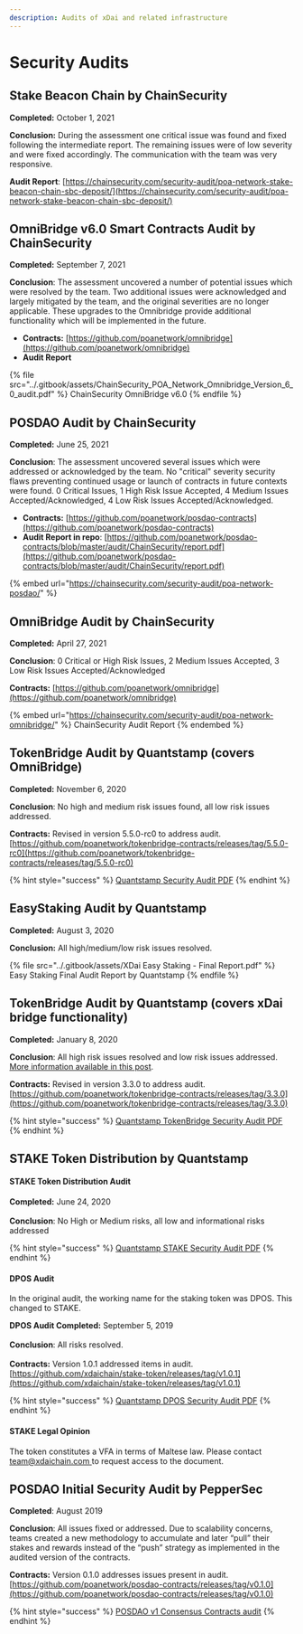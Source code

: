 ```yaml
---
description: Audits of xDai and related infrastructure
---
```


# Security Audits

## Stake Beacon Chain by ChainSecurity <a href="omnibridge-audit-by-chainsecurity" id="omnibridge-audit-by-chainsecurity"></a>

**Completed:** October 1, 2021

**Conclusion:** During the assessment one critical issue was found and fixed following the intermediate report. The remaining issues were of low severity and were fixed accordingly. The communication with the team was very responsive.

**Audit Report**: [https://chainsecurity.com/security-audit/poa-network-stake-beacon-chain-sbc-deposit/](https://chainsecurity.com/security-audit/poa-network-stake-beacon-chain-sbc-deposit/)

## OmniBridge v6.0 Smart Contracts Audit by ChainSecurity <a href="omnibridge-audit-by-chainsecurity" id="omnibridge-audit-by-chainsecurity"></a>

**Completed:** September 7, 2021

**Conclusion**: The assessment uncovered a number of potential issues which were resolved by the team. Two additional issues were acknowledged and largely mitigated by the team, and the original severities are no longer applicable. These upgrades to the Omnibridge provide additional functionality which will be implemented in the future.

* **Contracts:** [https://github.com/poanetwork/omnibridge](https://github.com/poanetwork/omnibridge)
* **Audit Report**

{% file src="../.gitbook/assets/ChainSecurity_POA_Network_Omnibridge_Version_6_0_audit.pdf" %}
ChainSecurity OmniBridge v6.0
{% endfile %}

## POSDAO Audit by ChainSecurity <a href="omnibridge-audit-by-chainsecurity" id="omnibridge-audit-by-chainsecurity"></a>

**Completed:** June 25, 2021

**Conclusion**: The assessment uncovered several issues which were addressed or acknowledged by the team. No "critical" severity security flaws preventing continued usage or launch of contracts in future contexts were found. 0 Critical Issues, 1 High Risk Issue Accepted, 4 Medium Issues Accepted/Acknowledged, 4 Low Risk Issues Accepted/Acknowledged.

* **Contracts:** [https://github.com/poanetwork/posdao-contracts](https://github.com/poanetwork/posdao-contracts)
* **Audit Report in repo**: [https://github.com/poanetwork/posdao-contracts/blob/master/audit/ChainSecurity/report.pdf](https://github.com/poanetwork/posdao-contracts/blob/master/audit/ChainSecurity/report.pdf)

{% embed url="https://chainsecurity.com/security-audit/poa-network-posdao/" %}

## OmniBridge Audit by ChainSecurity <a href="omnibridge-audit-by-chainsecurity" id="omnibridge-audit-by-chainsecurity"></a>

**Completed:** April 27, 2021

**Conclusion**: 0 Critical or High Risk Issues, 2 Medium Issues Accepted, 3 Low Risk Issues Accepted/Acknowledged

**Contracts:** [https://github.com/poanetwork/omnibridge](https://github.com/poanetwork/omnibridge)​

{% embed url="https://chainsecurity.com/security-audit/poa-network-omnibridge/" %}
ChainSecurity Audit Report
{% endembed %}

## TokenBridge Audit by Quantstamp (covers OmniBridge)

**Completed:** November 6, 2020

**Conclusion**: No high and medium risk issues found, all low risk issues addressed.

**Contracts:** Revised in version 5.5.0-rc0 to address audit. [https://github.com/poanetwork/tokenbridge-contracts/releases/tag/5.5.0-rc0](https://github.com/poanetwork/tokenbridge-contracts/releases/tag/5.5.0-rc0)

{% hint style="success" %}
[Quantstamp Security Audit PDF](https://github.com/poanetwork/tokenbridge/blob/master/audit/quantstamp/POA-Network-TokenBridge-contracts-5.4.1-security-assessment-report.pdf)
{% endhint %}

## EasyStaking Audit by Quantstamp

**Completed:** August 3, 2020

**Conclusion:** All high/medium/low risk issues resolved.

{% file src="../.gitbook/assets/XDai Easy Staking - Final Report.pdf" %}
Easy Staking Final Audit Report by Quantstamp
{% endfile %}

## TokenBridge Audit by Quantstamp (covers xDai bridge functionality)

**Completed:** January 8, 2020

**Conclusion**: All high risk issues resolved and low risk issues addressed. [More information available in this post](https://forum.poa.network/t/quantstamp-security-audit-for-tokenbridge-contracts-completed/3233).

**Contracts:** Revised in version 3.3.0 to address audit. [https://github.com/poanetwork/tokenbridge-contracts/releases/tag/3.3.0](https://github.com/poanetwork/tokenbridge-contracts/releases/tag/3.3.0)

{% hint style="success" %}
[Quantstamp TokenBridge Security Audit PDF](https://github.com/poanetwork/tokenbridge/blob/73d500210546e2959536dc569f1aec5752077225/audit/quantstamp/POA-Network-Token-bridge-security-assessment-report.pdf)
{% endhint %}

## STAKE Token Distribution by Quantstamp

#### **STAKE Token Distribution Audit**

**Completed:** June 24, 2020\
\
**Conclusion**: No High or Medium risks, all low and informational risks addressed

{% hint style="success" %}
[Quantstamp STAKE Security Audit PDF](https://github.com/xdaichain/stake-token/blob/master/audit/Quantstamp/xDAI%20STAKE%20Token%20Distribution%20-%20Additional%20Report.pdf)
{% endhint %}

#### **DPOS Audit**

In the original audit,  the working name for the staking token was DPOS. This changed to STAKE.

**DPOS Audit Completed:** September 5, 2019\
\
**Conclusion**: All risks resolved. \
\
**Contracts:** Version 1.0.1 addressed items in audit.\
[https://github.com/xdaichain/stake-token/releases/tag/v1.0.1](https://github.com/xdaichain/stake-token/releases/tag/v1.0.1)

{% hint style="success" %}
[Quantstamp DPOS Security Audit PDF](https://github.com/xdaichain/stake-token/blob/master/audit/Quantstamp/DPOS%20token-Audit%20Final%20Report.pdf)
{% endhint %}

#### **STAKE Legal Opinion**

The token constitutes a VFA in terms of Maltese law. Please contact [team@xdaichain.com ](mailto:team@xdaichain.com)to request access to the document.

## POSDAO Initial Security Audit by PepperSec

**Completed**: August 2019

**Conclusion**: All issues fixed or addressed. Due to scalability concerns, teams created a new methodology to accumulate and later “pull” their stakes and rewards instead of the “push” strategy as implemented in the audited version of the contracts.

**Contracts:** Version 0.1.0 addresses issues present in audit. [https://github.com/poanetwork/posdao-contracts/releases/tag/v0.1.0](https://github.com/poanetwork/posdao-contracts/releases/tag/v0.1.0)

{% hint style="success" %}
[POSDAO v1 Consensus Contracts audit](https://forum.poa.network/t/security-audits-of-posdao-consensus-contracts/2921)
{% endhint %}
